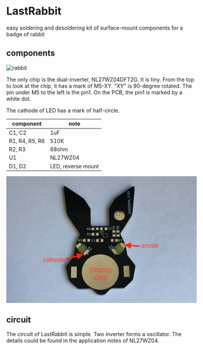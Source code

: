# LastRabbit
easy soldering and desoldering kit of surface-mount components for a badge of rabbit

## components

![rabbit](https://github.com/ndGarage/LastRabbit/blob/main/rabbit-back.png)

The only chip is the dual-inverter, NL27WZ04DFT2G. It is tiny. From the top to look at the chip, it has a mark of M5-XY. "XY" is 90-degree rotated. The pin under M5 to the left is the pin1. On the PCB, the pin1 is marked by a white dot.

The cathode of LED has a mark of half-circle.

| component | note |
| --------- | ---- |
| C1, C2 | 1uF |
| R1, R4, R5, R6 | 510K |
| R2, R3 | 68ohm |
| U1 | NL27WZ04 |
| D1, D2 | LED, reverse mount |

![rabbit annotated](https://github.com/ndGarage/LastRabbit/blob/main/rabbit-annotated.png)

## circuit

The circult of LastRabbit is simple. Two inverter forms a oscillator. The details could be found in the application notes of NL27WZ04.
